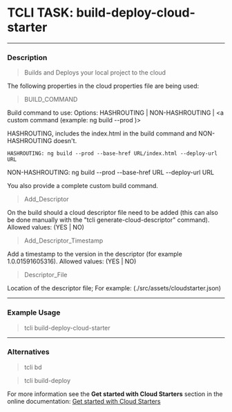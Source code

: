 # TCLI TASK: build-deploy-cloud-starter

---
### Description
> Builds and Deploys your local project to the cloud

The following properties in the cloud properties file are being used:

> BUILD_COMMAND

Build command to use: Options: HASHROUTING | NON-HASHROUTING | <a custom command (example: ng build --prod )>

HASHROUTING, includes the index.html in the build command and NON-HASHROUTING doesn't.

    HASHROUTING: ng build --prod --base-href URL/index.html --deploy-url URL
NON-HASHROUTING: ng build --prod --base-href URL --deploy-url URL

You also provide a complete custom build command.

> Add_Descriptor

On the build should a cloud descriptor file need to be added (this can also be done manually with the "tcli generate-cloud-descriptor" command). Allowed values: (YES | NO)

> Add_Descriptor_Timestamp

Add a timestamp to the version in the descriptor (for example 1.0.01591605316). Allowed values: (YES | NO)

> Descriptor_File

Location of the descriptor file; For example: (./src/assets/cloudstarter.json)

---
### Example Usage
> tcli build-deploy-cloud-starter

---
### Alternatives
> tcli bd

> tcli build-deploy

For more information see the **Get started with Cloud Starters** section in the online documentation:
[Get started with Cloud Starters](https://tibcosoftware.github.io/TCSToolkit/cli/tutorials/003_Get_Started_With_Cloud_Starters/)
